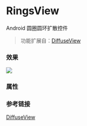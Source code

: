 # RingsView

 Android  圆圈圆环扩散控件
 
 > 功能扩展自：[DiffuseView](https://github.com/Airsaid/DiffuseView)

### 效果

![](http://upload.ouliu.net/i/2016112709044403b7g.gif)

### 属性


### 参考链接

[DiffuseView](https://github.com/Airsaid/DiffuseView)


